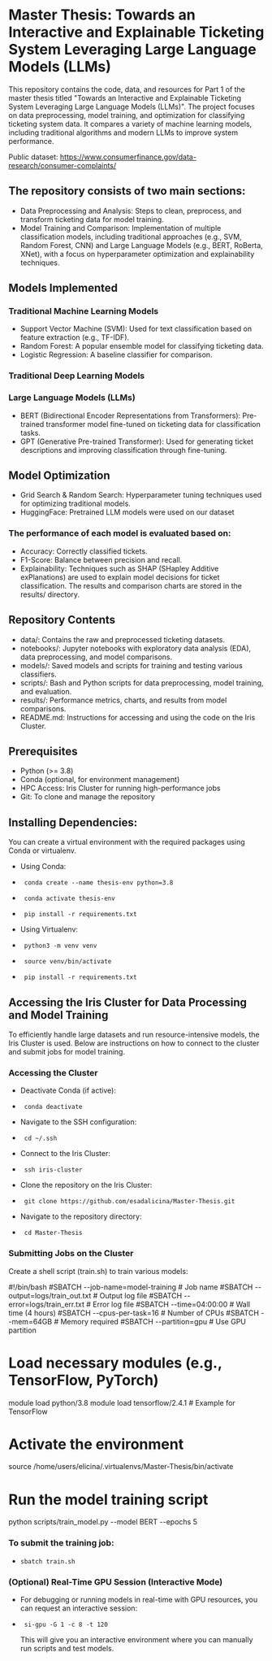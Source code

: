 # Master Thesis: Towards an Interactive and Explainable Ticketing System Leveraging Large Language Models (LLMs)

This repository contains the code, data, and resources for Part 1 of the master thesis titled "Towards an Interactive and Explainable Ticketing System Leveraging Large Language Models (LLMs)". 
The project focuses on data preprocessing, model training, and optimization for classifying ticketing system data. 
It compares a variety of machine learning models, including traditional algorithms and modern LLMs to improve system performance.

Public dataset: https://www.consumerfinance.gov/data-research/consumer-complaints/


## The repository consists of two main sections:

- Data Preprocessing and Analysis: Steps to clean, preprocess, and transform ticketing data for model training.
- Model Training and Comparison: Implementation of multiple classification models, including traditional approaches (e.g., SVM, Random Forest, CNN) and Large Language Models (e.g., BERT, RoBerta, XNet), with a focus on hyperparameter optimization and explainability techniques.

## Models Implemented

### Traditional Machine Learning Models
- Support Vector Machine (SVM): Used for text classification based on feature extraction (e.g., TF-IDF).
- Random Forest: A popular ensemble model for classifying ticketing data.
- Logistic Regression: A baseline classifier for comparison.
  
### Traditional Deep Learning Models

### Large Language Models (LLMs)
- BERT (Bidirectional Encoder Representations from Transformers): Pre-trained transformer model fine-tuned on ticketing data for classification tasks.
- GPT (Generative Pre-trained Transformer): Used for generating ticket descriptions and improving classification through fine-tuning.

## Model Optimization
- Grid Search & Random Search: Hyperparameter tuning techniques used for optimizing traditional models.
- HuggingFace: Pretrained LLM models were used on our dataset

### The performance of each model is evaluated based on:

- Accuracy: Correctly classified tickets.
- F1-Score: Balance between precision and recall.
- Explainability: Techniques such as SHAP (SHapley Additive exPlanations) are used to explain model decisions for ticket classification.
The results and comparison charts are stored in the results/ directory.


## Repository Contents

- data/: Contains the raw and preprocessed ticketing datasets.
- notebooks/: Jupyter notebooks with exploratory data analysis (EDA), data preprocessing, and model comparisons.
- models/: Saved models and scripts for training and testing various classifiers.
- scripts/: Bash and Python scripts for data preprocessing, model training, and evaluation.
- results/: Performance metrics, charts, and results from model comparisons.
- README.md: Instructions for accessing and using the code on the Iris Cluster.

## Prerequisites

- Python (>= 3.8)
- Conda (optional, for environment management)
- HPC Access: Iris Cluster for running high-performance jobs
- Git: To clone and manage the repository

## Installing Dependencies: 

You can create a virtual environment with the required packages using Conda or virtualenv.

- Using Conda:

-      conda create --name thesis-env python=3.8
-      conda activate thesis-env
-      pip install -r requirements.txt

- Using Virtualenv:

-      python3 -m venv venv
-      source venv/bin/activate
-      pip install -r requirements.txt


## Accessing the Iris Cluster for Data Processing and Model Training

To efficiently handle large datasets and run resource-intensive models, the Iris Cluster is used. 
Below are instructions on how to connect to the cluster and submit jobs for model training.

### Accessing the Cluster

- Deactivate Conda (if active):
-      conda deactivate
- Navigate to the SSH configuration:
-      cd ~/.ssh
- Connect to the Iris Cluster:
-      ssh iris-cluster
- Clone the repository on the Iris Cluster:
-      git clone https://github.com/esadalicina/Master-Thesis.git
- Navigate to the repository directory:
-      cd Master-Thesis


### Submitting Jobs on the Cluster

Create a shell script (train.sh) to train various models:

#!/bin/bash
#SBATCH --job-name=model-training       # Job name
#SBATCH --output=logs/train_out.txt     # Output log file
#SBATCH --error=logs/train_err.txt      # Error log file
#SBATCH --time=04:00:00                 # Wall time (4 hours)
#SBATCH --cpus-per-task=16              # Number of CPUs
#SBATCH --mem=64GB                      # Memory required
#SBATCH --partition=gpu                 # Use GPU partition

# Load necessary modules (e.g., TensorFlow, PyTorch)
module load python/3.8
module load tensorflow/2.4.1            # Example for TensorFlow

# Activate the environment
source /home/users/elicina/.virtualenvs/Master-Thesis/bin/activate

# Run the model training script
python scripts/train_model.py --model BERT --epochs 5


### To submit the training job:

-     sbatch train.sh

### (Optional) Real-Time GPU Session (Interactive Mode)

- For debugging or running models in real-time with GPU resources, you can request an interactive session:

-      si-gpu -G 1 -c 8 -t 120
  This will give you an interactive environment where you can manually run scripts and test models.



